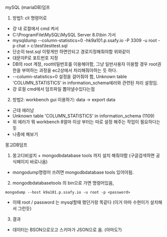 mySQL (mariaDB)덤프
1. 방법1: cli 명령어로
  - 걍 내 로컬에서 cmd 켜서 
  - C:\ProgramFile\MySQL\MySQL Server 8.0\bin 가서 
  - mysqldump --column-statistics=0 -hk9a101.p.ssafy.io -P 3309 -u root -p chat > c:\test\testtest.sql
  - 단순히 test.sql 이렇게만 하면안되고 경로지정해줘야함 위와같이
  - 대문자P로 포트번호 지정
  - DB의 root 계정, root비밀번호를 이용해야함, 그냥 일반사용자 이용할 경우 root권한을 부여하는 과정을 ec2상에서 처리해줘야하는 듯 하다.
  - --column-statistics=0 설정을 걸어줘야 함, Unknown table 'COLUMN_STATISTICS' in information_schema에러와 관련된 처리 설정임.
  - 걍 로컬 cmd에서 덤프파일 뽑아낼수있다는점
2. 방법2: workbench gui 이용하기: data -> export data 
  - 근데 에러남
  - Unknown table 'COLUMN_STATISTICS' in information_schema (1109)
  - 위 에러가 뭐 workbench 8얼마 이상 부터는 따로 설정 해주는 작업이 필요하다는 듯
  - 나중에 해보기

몽고DB덤프
1. 몽고디비설치 + mongodbdatabase tools 까지 설치 해줘야함 (구글검색하면 공식페이지 바로나옴)
  - mongodump명령어 쓰려면 mongodbdatabase tools 있어야됨.
2. mongodbdatabasetools 의 bin으로 가면 명령어있음,
```
mongodump --host k9a101.p.ssafy.io -u root -p <password>
```
- 이때 root / password 는 mysql할때 했던거랑 똑같다 (이거 아마 수현이가 설치해서 그런듯)
3. 결과
- 데이터는 BSON으로오고 스키마가 JSON으로 옴. (아마도?)